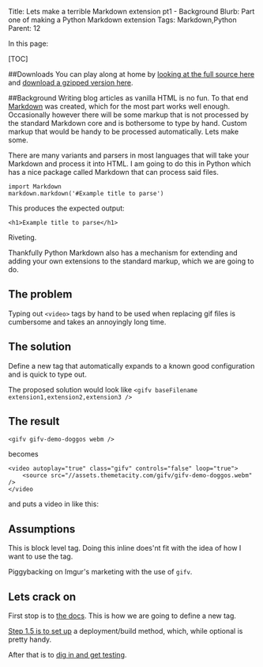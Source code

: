 Title: Lets make a terrible Markdown extension pt1 - Background
Blurb: Part one of making a Python Markdown extension
Tags: Markdown,Python
Parent: 12

In this page:

[TOC]

##Downloads
You can play along at home by [looking at the full source here](https://assets.themetacity.com/code/theMetaCityMarkdown) and [download a gzipped version here](https://assets.themetacity.com/code/theMetaCityMarkdown.tar.gz).

##Background
Writing blog articles as vanilla HTML is no fun. To that end [Markdown](https://daringfireball.net/projects/markdown/) was created, which for the most part works well enough. Occasionally however there will be some markup that is not processed by the standard Markdown core and is bothersome to type by hand. Custom markup that would be handy to be processed automatically. Lets make some.

There are many variants and parsers in most languages that will take your Markdown and process it into HTML. I am going to do this in Python which has a nice package called Markdown that can process said files.

~~~~{.python}
import Markdown
markdown.markdown('#Example title to parse')
~~~~

This produces the expected output:

~~~~{.html}
<h1>Example title to parse</h1>
~~~~

Riveting.

Thankfully Python Markdown also has a mechanism for extending and adding your own extensions to the standard markup, which we are going to do.

## The problem
Typing out `<video>` tags by hand to be used when replacing gif files is cumbersome and takes an annoyingly long time.

## The solution
Define a new tag that automatically expands to a known good configuration and is quick to type out.

The proposed solution would look like `<gifv baseFilename extension1,extension2,extension3 />`

## The result

~~~{.html}
<gifv gifv-demo-doggos webm />
~~~

becomes

~~~{.html}
<video autoplay="true" class="gifv" controls="false" loop="true">
    <source src="//assets.themetacity.com/gifv/gifv-demo-doggos.webm" />
</video
~~~

and puts a video in like this:

<gifv gifv-demo-doggos webm />

## Assumptions
This is block level tag. Doing this inline does'nt fit with the idea of how I want to use the tag.

Piggybacking on Imgur's marketing with the use of `gifv`.

## Lets crack on
First stop is to [the docs](https://pythonhosted.org/Markdown/extensions/api.html). This is how we are going to define a new tag.

[Step 1.5 is to set up](lets-make-a-terrible-markdown-extension-pt1-5-build-and-deployment) a deployment/build method, which, while optional is pretty handy.

After that is to [dig in and get testing](lets-make-a-terrible-markdown-extension-pt2-getting-testing).